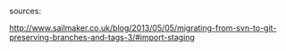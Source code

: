 sources:

http://www.sailmaker.co.uk/blog/2013/05/05/migrating-from-svn-to-git-preserving-branches-and-tags-3/#import-staging